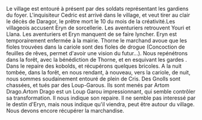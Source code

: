 Le village est entouré à présent par des soldats représentant les gardiens du foyer. L'inquisiteur Cedric est arrivé dans le village, et veut tirer au clair le décès de Daragor, le prêtre mort le 10 du mois de la créativité.Les villageois accusent Eryn de sorcellerie. Les aventuriers retrouvent Youri et Llana. Les aventuriers et Eryn manquent de se faire lyncher. Eryn est temporairement enfermée à la mairie. Thorne le marchand avoue que les fioles trouvées dans la cariole sont des fioles de drogue (Concoction de feuilles de rêves, permet d'avoir une vision du futur...). Nous repénétrons dans la forêt, avec la bénédiction de Thorne, et en esquivant les gardes . Dans le repaire des kobolds, et récupérons quelques bricoles. A la nuit tombée, dans la forêt, en nous rendant, à nouveau, vers la cariole, de nuit, nous sommes soudainement entouré de plein de Cris. Des Gnolls sont chassées, et tués par des Loup-Garous. Ils sont menés par Artom Drago.Artom Drago est un Loup Garou impressionnant, qui semble contrôler sa transformation. Il nous indique son repaire. Il ne semble pas interessé par le destin d'Eryn, mais nous indique qu'il viendra, peut être autour du village. Nous devons encore récupérer la marchandise.
